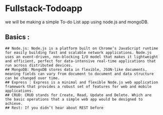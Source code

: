 # Fullstack-Todoapp

 we will be making a simple To-do List app using node.js and mongoDB.


## Basics :

    ## Node.js: Node.js is a platform built on Chrome’s JavaScript runtime for easily building fast and scalable network applications. Node.js uses an event-driven, non-blocking I/O model that makes it lightweight and efficient, perfect for data-intensive real-time applications that run across distributed devices.
    ## MongoDB: MongoDB stores data in flexible, JSON-like documents, meaning fields can vary from document to document and data structure can be changed over time.
    ## Express : Express is a minimal and flexible Node.js web application framework that provides a robust set of features for web and mobile applications.
    ## CRUD: CRUD stands for Create, Read, Update and Delete. Which are the basic operations that a simple web app would be designed to achieve.
    ## Rest: If you didn’t hear about REST before 
